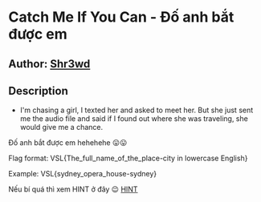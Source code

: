 # Catch Me If You Can - Đố anh bắt được em

## Author: [Shr3wd](https://github.com/shr3wcl)

## Description

- I'm chasing a girl, I texted her and asked to meet her. But she just sent me the audio file and said if I found out where she was traveling, she would give me a chance.

Đố anh bắt được em hehehehe 😛😛

Flag format: VSL{The_full_name_of_the_place-city in lowercase English}

Example: VSL{sydney_opera_house-sydney}

Nếu bí quá thì xem HINT ở đây 😉 [HINT](https://www.tiktok.com/@nam_cha_b/video/6917895401307770113)
